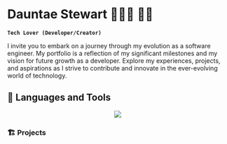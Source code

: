 # Dauntae Stewart 👨🏽‍💻 👋🏽

**`Tech Lover (Developer/Creator)`**

I invite you to embark on a journey through my evolution as a software engineer. My portfolio is a reflection of my significant milestones and my vision for future growth as a developer. Explore my experiences, projects, and aspirations as I strive to contribute and innovate in the ever-evolving world of technology.

## 🧰 Languages and Tools

<p align="center">
  <a href="https://skillicons.dev">
    <img src="https://skillicons.dev/icons?i=html,css,py,js,cpp,fastapi,react,redux,postgres,nodejs,mongodb,github,docker,django,bootstrap" />
  </a>
</p>

### 🏗️ Projects

<!--
**DauntaeS/DauntaeS** is a ✨ _special_ ✨ repository because its `README.md` (this file) appears on your GitHub profile.

Here are some ideas to get you started:

- 🔭 I’m currently working on ...
- 🌱 I’m currently learning ...
- 👯 I’m looking to collaborate on ...
- 🤔 I’m looking for help with ...
- 💬 Ask me about ...
- 📫 How to reach me: ...
- 😄 Pronouns: ...
- ⚡ Fun fact: ...
  -->

